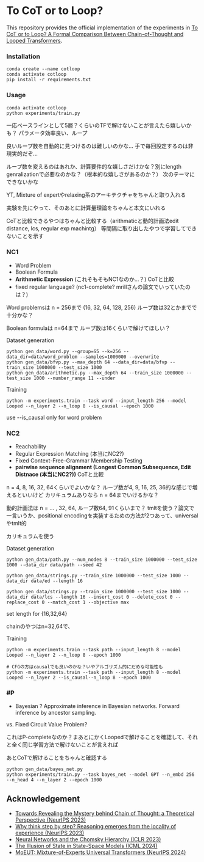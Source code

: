 # To CoT or to Loop?

This repository provides the official implementation of the experiments in [To CoT or to Loop? A Formal Comparison Between Chain-of-Thought and Looped Transformers](https://arxiv.org/abs/2410.01405).

### Installation
```shell
conda create --name cotloop
conda activate cotloop
pip install -r requirements.txt
```

### Usage

```shell
conda activate cotloop
python experiments/train.py
```

一応ベースラインとして5層？くらいのTFで解けないことが言えたら嬉しいかも？
パラメータ効率良い、ループ

良いループ数を自動的に見つけるのは難しいのかな...
手で毎回設定するのは非現実的だぞ...

ループ数を変えるのはあれか、計算要件的な嬉しさだけかな？別にlength genralizationで必要なのかな？（根本的な嬉しさがあるのか？）
次のテーマにできないかな

YT, Mixture of expertやrelaxing系のアーキテクチャをちゃんと取り入れる

実験を先にやって、そのあとに計算量理論をちゃんと本文にいれる


CoTと比較できるやつはちゃんと比較する（arithmaticと動的計画法edit distance, lcs, regular exp machintg）
等間隔に取り出したやつで学習してできないことを示す


### NC1
- Word Problem
- Boolean Formula
- **Arithmetic Expression** (これそもそもNC1なのか...？) CoTと比較
- fixed regular language? (nc1-complete? mrillさんの論文でいっていたのは？)

Word problemsは
n = 256まで (16, 32, 64, 128, 256)
ループ数は32とかまでで十分かな？

Boolean formulaは n=64まで
ループ数は16くらいで解けてほしい？

Dataset generation
```shell
python gen_data/word.py --group=S5 --k=256 --data_dir=data/word_problem --samples=1000000 --overwrite
python gen_data/bfvp.py --max_depth 64 --data_dir=data/bfvp --train_size 1000000 --test_size 1000
python gen_data/arithmetic.py --max_depth 64 --train_size 1000000 --test_size 1000 --number_range 11 --under
```

Training
```shell
python -m experiments.train --task word --input_length 256 --model Looped --n_layer 2 --n_loop 8 --is_causal --epoch 1000
```
use --is_causal only for word problem

### NC2
- Reachability
- Regular Expression Matching (本当にNC2?)
- Fixed Context-Free-Grammar Membership Testing 
- **pairwise sequence alignment (Longest Common Subsequence, Edit Distnace (本当にNC2?))** CoTと比較

n = 4, 8, 16, 32, 64くらいでよいかな？
ループ数が4, 9, 16, 25, 36的な感じで増えるといいけど
カリキュラムありなら n = 64までいけるかな？

動的計画法は
n = ... , 32, 64, ループ数64, 91くらいまで？
tmltを使う？論文で一言いうか、positional encodingを実装するための方法が2つあって、universalやtmlt的

カリキュラムを使う

Dataset generation
```shell
python gen_data/path.py --num_nodes 8 --train_size 1000000 --test_size 1000 --data_dir data/path --seed 42

python gen_data/strings.py --train_size 1000000 --test_size 1000 --data_dir data/ed --length 16

python gen_data/strings.py --train_size 1000000 --test_size 1000 --data_dir data/lcs --length 16 --insert_cost 0 --delete_cost 0 --replace_cost 0 --match_cost 1 --objective max
```
set length for {16,32,64}

chainのやつはn=32,64で、

Training
```shell
python -m experiments.train --task path --input_length 8 --model Looped --n_layer 2 --n_loop 8 --epoch 1000

# CFGの方はcausalでも良いのかな？いやアルゴリズム的にだめな可能性も
python -m experiments.train --task path --input_length 8 --model Looped --n_layer 2 --is_causal--n_loop 8 --epoch 1000  
```

### #P
- Bayesian ?
Approximate inference in Bayesian networks.
Forward inference by ancestor sampling.

vs. Fixed Circuit Value Problem?

これはP-completeなのか？まあとにかくLoopedで解けることを確認して、それと全く同じ学習方法で解けないことが言えれば

あとCoTで解けることをちゃんと確認する

```shell
python gen_data/bayes_net.py
python experiments/train.py --task bayes_net --model GPT --n_embd 256 --n_head 4 --n_layer 2 --epoch 1000 
```

## Acknowledgement
- [Towards Revealing the Mystery behind Chain of Thought: a Theoretical Perspective (NeurIPS 2023)](https://github.com/guyuntian/CoT_benchmark)
- [Why think step by step? Reasoning emerges from the locality of experience (NeurIPS 2023)](https://github.com/benpry/why-think-step-by-step)
- [Neural Networks and the Chomsky Hierarchy (ICLR 2023)](https://github.com/google-deepmind/neural_networks_chomsky_hierarchy/tree/main)
- [The Illusion of State in State-Space Models (ICML 2024)](https://github.com/jopetty/word-problem)
- [MoEUT: Mixture-of-Experts Universal Transformers (NeurIPS 2024)](https://github.com/RobertCsordas/moeut)